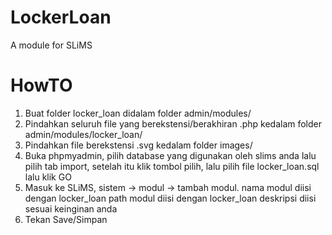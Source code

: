 # LockerLoan
A module for SLiMS

# HowTO

1. Buat folder locker_loan didalam folder admin/modules/
2. Pindahkan seluruh file yang berekstensi/berakhiran .php kedalam folder admin/modules/locker_loan/
3. Pindahkan file berekstensi .svg kedalam folder images/
4. Buka phpmyadmin, pilih database yang digunakan oleh slims anda lalu pilih tab import, setelah itu klik tombol pilih, lalu
   pilih file locker_loan.sql lalu klik GO
5. Masuk ke SLiMS, sistem -> modul -> tambah modul.
   nama modul diisi dengan locker_loan
   path modul diisi dengan locker_loan
   deskripsi diisi sesuai keinginan anda
6. Tekan Save/Simpan
